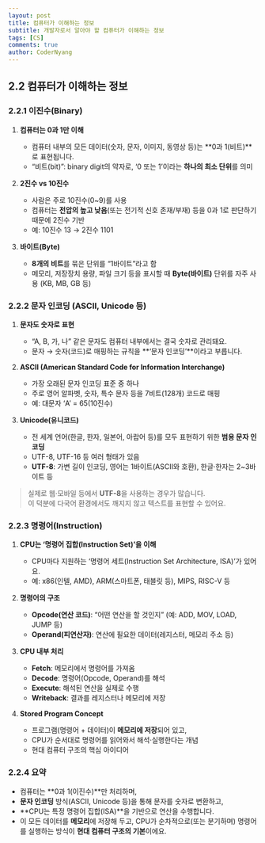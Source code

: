 ```yaml
---
layout: post
title: 컴퓨터가 이해하는 정보
subtitle: 개발자로서 알아야 할 컴퓨터가 이해하는 정보
tags: [CS]
comments: true
author: CoderNyang
---
```



## **2.2 컴퓨터가 이해하는 정보**<br/>

### 2.2.1 이진수(Binary)

1. **컴퓨터는 0과 1만 이해**

   * 컴퓨터 내부의 모든 데이터(숫자, 문자, 이미지, 동영상 등)는 **0과 1(비트)**로 표현됩니다.
   * “비트(bit)”: binary digit의 약자로, ‘0 또는 1’이라는 **하나의 최소 단위**를 의미<br/>

2. **2진수 vs 10진수**

   * 사람은 주로 10진수(0~9)를 사용
   * 컴퓨터는 **전압의 높고 낮음**(또는 전기적 신호 존재/부재) 등을 0과 1로 판단하기 때문에 2진수 기반
   * 예: 10진수 13 → 2진수 1101<br/>

3. **바이트(Byte)**

   * **8개의 비트**를 묶은 단위를 “1바이트”라고 함
   * 메모리, 저장장치 용량, 파일 크기 등을 표시할 때 **Byte(바이트)** 단위를 자주 사용 (KB, MB, GB 등)<br/>


### 2.2.2 문자 인코딩 (ASCII, Unicode 등)

1. **문자도 숫자로 표현**

   * “A, B, 가, 나” 같은 문자도 컴퓨터 내부에서는 결국 숫자로 관리돼요.
   * 문자 → 숫자(코드)로 매핑하는 규칙을 **‘문자 인코딩’**이라고 부릅니다.<br/>

2. **ASCII (American Standard Code for Information Interchange)**

   * 가장 오래된 문자 인코딩 표준 중 하나
   * 주로 영어 알파벳, 숫자, 특수 문자 등을 7비트(128개) 코드로 매핑
   * 예: 대문자 ‘A’ = 65(10진수)<br/>

3. **Unicode(유니코드)**

   * 전 세계 언어(한글, 한자, 일본어, 아랍어 등)를 모두 표현하기 위한 **범용 문자 인코딩**
   * UTF-8, UTF-16 등 여러 형태가 있음
   * **UTF-8**: 가변 길이 인코딩, 영어는 1바이트(ASCII와 호환), 한글·한자는 2~3바이트 등<br/>

> 실제로 웹·모바일 등에서 **UTF-8**을 사용하는 경우가 많습니다.\
> 이 덕분에 다국어 환경에서도 깨지지 않고 텍스트를 표현할 수 있어요.


### 2.2.3 명령어(Instruction)

1. **CPU는 ‘명령어 집합(Instruction Set)’을 이해**

   * CPU마다 지원하는 ‘명령어 세트(Instruction Set Architecture, ISA)’가 있어요.
   * 예: x86(인텔, AMD), ARM(스마트폰, 태블릿 등), MIPS, RISC-V 등<br/>

2. **명령어의 구조**

   * **Opcode(연산 코드)**: “어떤 연산을 할 것인지” (예: ADD, MOV, LOAD, JUMP 등)
   * **Operand(피연산자)**: 연산에 필요한 데이터(레지스터, 메모리 주소 등)<br/>

3. **CPU 내부 처리**

   * **Fetch**: 메모리에서 명령어를 가져옴
   * **Decode**: 명령어(Opcode, Operand)를 해석
   * **Execute**: 해석된 연산을 실제로 수행
   * **Writeback**: 결과를 레지스터나 메모리에 저장<br/>

4. **Stored Program Concept**

   * 프로그램(명령어 + 데이터)이 **메모리에 저장**되어 있고,
   * CPU가 순서대로 명령어를 읽어와서 해석·실행한다는 개념
   * 현대 컴퓨터 구조의 핵심 아이디어<br/>


### 2.2.4 요약

* 컴퓨터는 **0과 1(이진수)**만 처리하며,
* **문자 인코딩** 방식(ASCII, Unicode 등)을 통해 문자를 숫자로 변환하고,
* **CPU는 특정 명령어 집합(ISA)**을 기반으로 연산을 수행합니다.
* 이 모든 데이터를 **메모리**에 저장해 두고, CPU가 순차적으로(또는 분기하며) 명령어를 실행하는 방식이 **현대 컴퓨터 구조의 기본**이에요.<br/>

